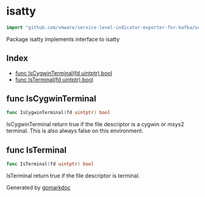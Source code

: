 <!-- Code generated by gomarkdoc. DO NOT EDIT -->

# isatty

```go
import "github.com/vmware/service-level-indicator-exporter-for-kafka/vendor/github.com/mattn/go-isatty"
```

Package isatty implements interface to isatty

## Index

- [func IsCygwinTerminal(fd uintptr) bool](<#func-iscygwinterminal>)
- [func IsTerminal(fd uintptr) bool](<#func-isterminal>)


## func IsCygwinTerminal

```go
func IsCygwinTerminal(fd uintptr) bool
```

IsCygwinTerminal return true if the file descriptor is a cygwin or msys2 terminal. This is also always false on this environment.

## func IsTerminal

```go
func IsTerminal(fd uintptr) bool
```

IsTerminal return true if the file descriptor is terminal.



Generated by [gomarkdoc](<https://github.com/princjef/gomarkdoc>)
